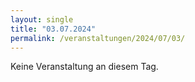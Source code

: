 ```yaml
---
layout: single
title: "03.07.2024"
permalink: /veranstaltungen/2024/07/03/
---
```


Keine Veranstaltung an diesem Tag.
